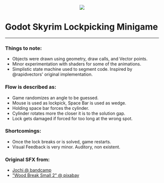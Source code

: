 <p align="center">
  <img src="https://github.com/user-attachments/assets/9ab1b7d6-eeb3-4c13-b474-57c5150ac552" />
</p>

# Godot Skyrim Lockpicking Minigame

---

### Things to note:
- Objects were drawn using geometry, draw calls, and Vector points.
- Minor experimentation with shaders for some of the animations.
- Simplistic state machine used to segment code. Inspired by @rapidvectors' original implementation.


### Flow is described as:
- Game randomizes an angle to be guessed.
- Mouse is used as lockpick, Space Bar is used as wedge.
- Holding space bar forces the cylinder.
- Cylinder rotates more the closer it is to the solution gap.
- Lock gets damaged if forced for too long at the wrong spot.


### Shortcomings:
- Once the lock breaks or is solved, game restarts.
- Visual Feedback is very minor. Auditory, non existent.


### Original SFX from:
- [Jochi @ bandcamp](https://jochi.bandcamp.com/album/free-youtube-sfx-pack)
- ["Wood Break Small 2" @ pixabay](https://pixabay.com/sound-effects/wood-break-small-2-45921/)
